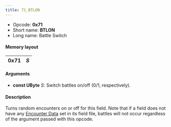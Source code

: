 ```yaml
---
title: 71_BTLON
---
```


-   Opcode: **0x71**
-   Short name: **BTLON**
-   Long name: Battle Switch

#### Memory layout

| 0x71 | *S* |
|------|-----|

#### Arguments

-   **const UByte** *S*: Switch battles on/off (0/1, respectively).

#### Description

Turns random encounters on or off for this field. Note that if a field does not have any [Encounter Data](../../Encounter.md) set in its field file, battles will not occur regardless of the argument passed with this opcode.
